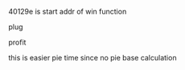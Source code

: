 40129e is start addr of win function

plug

profit

this is easier pie time since no pie base calculation